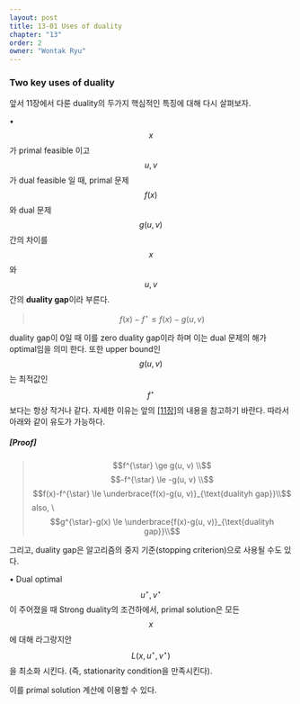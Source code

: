 ```yaml
---
layout: post
title: 13-01 Uses of duality
chapter: "13"
order: 2
owner: "Wontak Ryu"
---
```


### Two key uses of duality
앞서 11장에서 다룬 duality의 두가지 핵심적인 특징에 대해 다시 살펴보자.

• $$x$$가 primal feasible 이고 $$u,v$$가 dual feasible 일 때, primal 문제 $$f(x)$$와 dual 문제 $$g(u,v)$$ 간의 차이를 $$x$$와 $$u,v$$간의 **duality gap**이라 부른다. 
> $$f(x)-f^{\star}  \le f(x)-g(u, v)$$

duality gap이 0일 때 이를 zero duality gap이라 하며 이는 dual 문제의 해가 optimal임을 의미 한다.
또한 upper bound인 $$g(u, v)$$는 최적값인 $$f^{\star}$$보다는 항상 작거나 같다. 자세한 이유는 앞의 [[11장]](/chapter11/)의 내용을 참고하기 바란다.
따라서 아래와 같이 유도가 가능하다.

##### [Proof]
> $$f^{\star} \ge g(u, v) \\$$
> $$-f^{\star} \le -g(u, v) \\$$
> $$f(x)-f^{\star} \le \underbrace{f(x)-g(u, v)}_{\text{dualityh gap}}\\$$
> also, \\
> $$g^{\star}-g(x) \le \underbrace{f(x)-g(u, v)}_{\text{dualityh gap}}\\$$


그리고, duality gap은 알고리즘의 중지 기준(stopping criterion)으로 사용될 수도 있다. 

• Dual optimal $$u^{\star}, v^{\star}$$이 주어졌을 때 Strong duality의 조건하에서, primal solution은 모든 $$x$$에 대해 라그랑지안 $$L (x, u^{\star}, v^{\star})$$을 최소화 시킨다. (즉, stationarity condition을 만족시킨다).

이를 primal solution 계산에 이용할 수 있다.